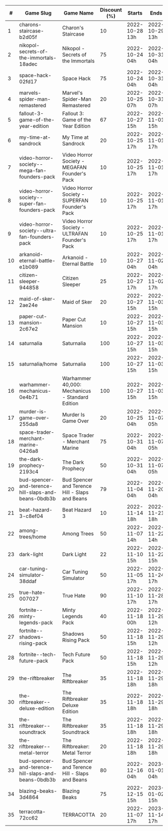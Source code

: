 |#|Game Slug|Game Name|Discount (%)|Starts|Ends|
|---|---|---|---|---|---|
|1|charons-staircase-b2d05f|Charon's Staircase|10|2022-10-28 13h|2022-10-29 13h|
|2|nikopol-secrets-of-the-immortals-18adec|Nikopol - Secrets of the Immortals|75|2022-10-24 04h|2022-10-31 04h|
|3|space-hack-02fd17|Space Hack|75|2022-10-24 04h|2022-10-31 04h|
|4|marvels-spider-man-remastered|Marvel's Spider-Man Remastered|20|2022-10-25 07h|2022-10-31 07h|
|5|fallout-3-game-of-the-year-edition|Fallout 3: Game of the Year Edition|67|2022-10-27 15h|2022-11-01 15h|
|6|my-time-at-sandrock|My Time at Sandrock|20|2022-10-25 17h|2022-11-01 17h|
|7|video-horror-society--mega-fan-founders-pack|Video Horror Society - MEGAFAN Founder's Pack|10|2022-10-25 17h|2022-11-01 17h|
|8|video-horror-society--super-fan-founders-pack|Video Horror Society - SUPERFAN Founder's Pack|10|2022-10-25 17h|2022-11-01 17h|
|9|video-horror-society--ultra-fan-founders-pack|Video Horror Society - ULTRAFAN Founder's Pack|10|2022-10-25 17h|2022-11-01 17h|
|10|arkanoid-eternal-battle-e1b089|Arkanoid - Eternal Battle|10|2022-10-27 04h|2022-11-02 04h|
|11|citizen-sleeper-944858|Citizen Sleeper|25|2022-10-27 17h|2022-11-02 17h|
|12|maid-of-sker-2ae24e|Maid of Sker|20|2022-10-27 15h|2022-11-03 15h|
|13|paper-cut-mansion-2c67e2|Paper Cut Mansion|10|2022-10-27 15h|2022-11-03 15h|
|14|saturnalia|Saturnalia|100|2022-10-27 15h|2022-11-03 15h|
|15|saturnalia/home|Saturnalia|100|2022-10-27 15h|2022-11-03 15h|
|16|warhammer-mechanicus-0e4b71|Warhammer 40,000: Mechanicus - Standard Edition|100|2022-10-27 15h|2022-11-03 15h|
|17|murder-is-game-over-255da8|Murder Is Game Over|20|2022-10-25 04h|2022-11-07 05h|
|18|space-trader-merchant-marine-0426a8|Space Trader - Merchant Marine|75|2022-10-31 04h|2022-11-07 05h|
|19|the-dark-prophecy-2193c4|The Dark Prophecy|50|2022-10-31 04h|2022-11-07 05h|
|20|bud-spencer-and-terence-hill-slaps-and-beans-0bdb3b|Bud Spencer and Terence Hill - Slaps and Beans|79|2022-11-04 04h|2022-11-20 04h|
|21|beat-hazard-3-c8ef04|Beat Hazard 3|10|2022-11-14 18h|2022-11-21 18h|
|22|among-trees/home|Among Trees|50|2022-11-07 14h|2022-11-22 14h|
|23|dark-light|Dark Light|22|2022-11-10 15h|2022-11-22 15h|
|24|car-tuning-simulator-38ddaf|Car Tuning Simulator|50|2022-11-05 17h|2022-11-24 17h|
|25|true-hate-007027|True Hate|90|2022-11-10 17h|2022-11-28 17h|
|26|fortnite--minty-legends-pack|Minty Legends Pack|40|2022-11-18 00h|2022-11-29 12h|
|27|fortnite--shadows-rising-pack|Shadows Rising Pack|50|2022-11-18 15h|2022-11-29 12h|
|28|fortnite--tech-future-pack|Tech Future Pack|50|2022-11-18 15h|2022-11-29 12h|
|29|the-riftbreaker|The Riftbreaker|35|2022-11-18 18h|2022-11-29 18h|
|30|the-riftbreaker--deluxe-edition|The Riftbreaker Deluxe Edition|35|2022-11-18 18h|2022-11-29 18h|
|31|the-riftbreaker--soundtrack|The Riftbreaker Soundtrack|35|2022-11-18 18h|2022-11-29 18h|
|32|the-riftbreaker--metal-terror|The Riftbreaker: Metal Terror|20|2022-11-18 18h|2022-11-29 18h|
|33|bud-spencer-and-terence-hill-slaps-and-beans-0bdb3b|Bud Spencer and Terence Hill - Slaps and Beans|80|2022-12-16 04h|2023-01-01 04h|
|34|blazing-beaks-3d4864|Blazing Beaks|75|2022-12-15 15h|2023-01-02 15h|
|35|terracotta-72cc62|TERRACOTTA|20|2022-11-07 17h|2023-11-14 17h|

